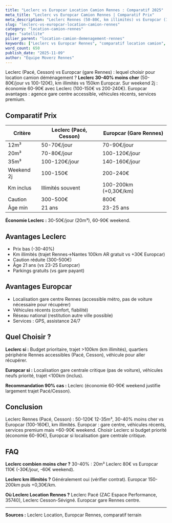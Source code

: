 ```yaml
---
title: "Leclerc vs Europcar Location Camion Rennes : Comparatif 2025"
meta_title: "Leclerc vs Europcar Camion Rennes | Comparatif Prix"
meta_description: "Leclerc Rennes (50-80€, km illimités) vs Europcar (100-120€, 150km). Économie 30-50€/jour avec Leclerc. Comparatif complet services."
slug: "leclerc-vs-europcar-location-camion-rennes"
category: "location-camion-rennes"
type: "satellite"
pilier_parent: "location-camion-demenagement-rennes"
keywords: ["Leclerc vs Europcar Rennes", "comparatif location camion", "Leclerc Location Rennes"]
word_count: 650
publish_date: "2025-11-09"
author: "Équipe Moverz Rennes"
---
```


Leclerc (Pacé, Cesson) vs Europcar (gare Rennes) : lequel choisir pour location camion déménagement ? **Leclerc 30-40% moins cher** (50-80€/jour vs 100-120€), km illimités vs 150km Europcar. Sur weekend 2j : économie 60-90€ avec Leclerc (100-150€ vs 200-240€). Europcar avantages : agence gare centre accessible, véhicules récents, services premium.

## Comparatif Prix

| Critère | Leclerc (Pacé, Cesson) | Europcar (Gare Rennes) |
|---------|------------------------|------------------------|
| 12m³ | 50-70€/jour | 70-90€/jour |
| 20m³ | 70-80€/jour | 100-120€/jour |
| 35m³ | 100-120€/jour | 140-160€/jour |
| Weekend 2j | 100-150€ | 200-240€ |
| Km inclus | Illimités souvent | 100-200km (+0,30€/km) |
| Caution | 300-500€ | 800€ |
| Âge min | 21 ans | 23-25 ans |

**Économie Leclerc :** 30-50€/jour (20m³), 60-90€ weekend.

## Avantages Leclerc

- Prix bas (-30-40%)
- Km illimités (trajet Rennes→Nantes 100km AR gratuit vs +30€ Europcar)
- Caution réduite (300-500€)
- Âge 21 ans (vs 23-25 Europcar)
- Parkings gratuits (vs gare payant)

## Avantages Europcar

- Localisation gare centre Rennes (accessible métro, pas de voiture nécessaire pour récupérer)
- Véhicules récents (confort, fiabilité)
- Réseau national (restitution autre ville possible)
- Services : GPS, assistance 24/7

## Quel Choisir ?

**Leclerc si :** Budget prioritaire, trajet >100km (km illimités), quartiers périphérie Rennes accessibles (Pacé, Cesson), véhicule pour aller récupérer.

**Europcar si :** Localisation gare centrale critique (pas de voiture), véhicules neufs priorité, trajet <100km (inclus).

**Recommandation 90% cas :** Leclerc (économie 60-90€ weekend justifie largement trajet Pacé/Cesson).

## Conclusion

Leclerc Rennes (Pacé, Cesson) : 50-120€ 12-35m³, 30-40% moins cher vs Europcar (100-160€), km illimités. Europcar : gare centre, véhicules récents, services premium mais +60-90€ weekend. Choisir Leclerc si budget priorité (économie 60-90€), Europcar si localisation gare centrale critique.

## FAQ

**Leclerc combien moins cher ?**
30-40% : 20m³ Leclerc 80€ vs Europcar 110€ (-30€/jour, -60€ weekend).

**Leclerc km illimités ?**
Généralement oui (vérifier contrat). Europcar 150-200km puis +0,30€/km.

**Où Leclerc Location Rennes ?**
Leclerc Pacé (ZAC Espace Performance, 35740), Leclerc Cesson-Sévigné. Europcar gare Rennes centre.

---
**Sources :** Leclerc Location, Europcar Rennes, comparatif terrain

